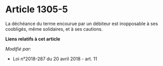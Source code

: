 # Article 1305-5

La déchéance du terme encourue par un débiteur est inopposable à ses coobligés, même solidaires, et à ses cautions.

**Liens relatifs à cet article**

_Modifié par_:

  - Loi n°2018-287 du 20 avril 2018 - art. 11
